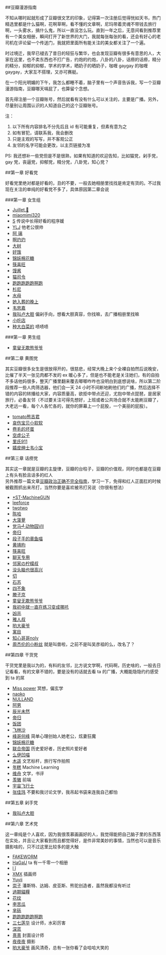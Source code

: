 ##豆瓣漫游指南

不知从哪时起就形成了豆瓣很文艺的印象，记得第一次注册后觉得恍如天书，热门精选里都是什么猫啊，花啊草啊，看不懂的文章啊，尼玛带着灵魂不带钱去旅行啊，一头雾水，搞什么鬼，所以一直没怎么玩。直到一年之后，无意间看到推荐里有一个美女相册，瞬间打开了新世界的大门，我就每张每张的看，还会有好心的老司机在评论留一个传送门，我就把里面所有能关注的美女都关注了一个遍。

时过境迁，我早已褪去了昔日的轻狂与繁华，也会发现豆瓣有很多有意思的人，大家在这里，也不卖东西也不打广告，约炮的约炮，八卦的八卦，话痨的话痨，精分的精分，抑郁的抑郁，学术的学术，晒奶子的晒奶子，咖喱 gaygay 的咖喱 gaygay，大家互不搭理，又亦可赛艇。

在一个阳光明媚的下午，我怎么都睡不着，脑子里有一个声音告诉我，写一个豆瓣漫游指南，豆瓣哪天嗝屁了，也算留个念想。

首先得注册一个豆瓣账号，然后就看有没有什么可以关注的，主要是广播。另外，尽量别让周围认识的人知道自己的这个豆瓣账号。

注：

1. 以下所有内容排名不分先后且 id 有可能重复，但素有意为之
2. 如有冒犯，请联系我，我会删改
3. 只是主观的写写，并不客观公正
4. 友邻的名字可能会更改，以主页链接为准

PS: 我还想补一些党但是不是很熟，如果有知道的欢迎告知，比如猫党，剁手党，gay 党，丧逼党，抑郁党，精分党，八卦党，知心党？

##第一章 好看党

好看党里绝对都是好看的，丑的不要，一般去她相册里找找是肯定有货的。不过我现在关注的单纯的好看党不多了，具体原因第二章会说

###第一章 女生组

- [Juillet.🌳](https://www.douban.com/people/vip_fiona/)
- [miaomimi320](https://www.douban.com/people/iloverock/)
- [S](https://www.douban.com/people/150918974/) 传说中长得好看的程序媛
- [YLJ](https://www.douban.com/people/irene_jun/) 他老公很帅
- [阿 璃](https://www.douban.com/people/Swindler/)
- [啊灼灼](https://www.douban.com/people/62054075/)
- [大树](https://www.douban.com/people/fandashu/)
- [好饿](https://www.douban.com/people/catherinehman/)
- [锦妖棉花糖](https://www.douban.com/people/vanessa07/)
- [筷喜旺](https://www.douban.com/people/amoyi04/)
- [馒酱](https://www.douban.com/people/wenlizhou/)
- [猫司令](https://www.douban.com/people/Queenie.Emika/)
- [跑跑跑跑跑啊跑](https://www.douban.com/people/Raininginging/)
- [杉尼](https://www.douban.com/people/shine_karrey/)
- [水母](https://www.douban.com/people/sukiss/)
- [她入葬的晚上](https://www.douban.com/people/tiffanyscode/)
- [韦思嘉](https://www.douban.com/people/scarlettwei/)
- [我叫卢大胆](https://www.douban.com/people/wanmer/) 偏剁手向，想看大胆真容，你找嘛，去广播相册里找嘛
- [小吃店](https://www.douban.com/people/ruye01/)
- [种大白菜的](https://www.douban.com/people/tsaochen/) 啧啧啧

###第一章 男生组

- [童叟无欺熊爷爷](https://www.douban.com/people/pandacry/)

##第二章 黄图党

其实豆瓣很多女生是很放得开的，很慈悲，经常大晚上来个全裸自拍然后说晚安，比催了半天一张见肉都不发的 ex 暖心多了，但是也不能老是关注她们，有的自拍不多话他妈很多，整天广播里翻来覆去唧唧咋咋也没明白到底想说啥，所以第二阶段推荐一些人肉筛选器，他们会一天 24 小时不间断地刷他们的广播，然后选择不错的内容的转播给大家，内容质量高，欲拒中带点还迎，尤抱中带点琵琶，是居家旅行，必备友邻（不过要关注可得先想好，上班或者公共场合就不太能刷豆瓣了，大老远一看，每个人各忙各的，就你的屏幕上一个屁股，一个美丽的屁股）。

- [tomato熊吉君](https://www.douban.com/people/75704335/)
- [哀伤宝贝小软软](https://www.douban.com/people/bbmash/)
- [卷毛的坏蛋](https://www.douban.com/people/xiaxiaodai/)
- [空虚公子](https://www.douban.com/people/70027321/)
- [里氏911](https://www.douban.com/people/68449721/)
- [嬉皮绅士韦小宝](https://www.douban.com/people/91886435/)

##第三章 话痨党

其实这一章就是豆瓣的主旋律，豆瓣的台柱子，豆瓣的价值观，同时也都是在豆瓣上有头有脸且话多的红人</br>
另外推荐一篇文章[豆瓣政治正确不完全指南](https://www.douban.com/note/246007121/)，学习一下，免得和红人正面肛的时候被截图抓出来吊打，当然你要是喜欢被吊打另说（你很有想法）

- [*ST-MachineGUN](https://www.douban.com/people/MachineGun/)
- [leeforce](https://www.douban.com/people/leeforce/)
- [twotwo](https://www.douban.com/people/GuanRenWoYao/)
- [陈哈](https://www.douban.com/people/weiwu/)
- [大菠萝](https://www.douban.com/people/bai_amour/)
- [党马╃动物园Ⅶ](https://www.douban.com/people/ChinaHot/)
- [帝归](https://www.douban.com/people/unionz/)
- [段子手的章鱼喵](https://www.douban.com/people/emptymalei/)
- [黄靖昀](https://www.douban.com/people/huangjingyun/)
- [筷喜旺](https://www.douban.com/people/amoyi04/)
- [聊天专用](https://www.douban.com/people/NuclearEngineer/) 
- [邻家の柠檬叔](https://www.douban.com/people/lemonhall2016/)
- [没头脑也很高兴](https://www.douban.com/people/aiwupian/)
- [切](https://www.douban.com/people/71017473/)
- [石苏](https://www.douban.com/people/79049984/)
- [四不象](https://www.douban.com/people/tabris17/)
- [滕子京](https://www.douban.com/people/fengs/)
- [童叟无欺熊爷爷](https://www.douban.com/people/pandacry/)
- [我初中就一直在练习变成哪吒](https://www.douban.com/people/TVB/)
- [凶兆](https://www.douban.com/people/28336099/)
- [雅人叔](https://www.douban.com/people/69521462/)
- [哟大豪爷](https://www.douban.com/people/51665133/)
- [寓目](https://www.douban.com/people/46037668/)
- [知心哥哥noly](https://www.douban.com/people/sicker/)
- [周杰伦的小粉丝](https://www.douban.com/people/54883420/) 就是叫兽啦，之前不是叫吴彦祖的么，改名了？

##第四章 干货党

干货党里是我以为的，有料的友邻，比方说文学啊，代码啊，历史啥的，一般去日记看看，有的文章不错的，要是没有的话就去看 ta 的广播，大概能隐隐约约感受到 ta 的屌

- [Miss power](https://www.douban.com/people/4553925/) 冥想，偏玄学
- [naoko](https://www.douban.com/people/naokouc/)
- [NULLAND](https://www.douban.com/people/nulland/)
- [阿男](https://www.douban.com/people/weinanli/) 
- [辰光未然](https://www.douban.com/people/monday/)
- [帝归](https://www.douban.com/people/unionz/)
- [饭团](https://www.douban.com/people/fanzeyi/)
- [飞林沙](https://www.douban.com/people/lovekym/) 
- [峰哥何峰](https://www.douban.com/people/dianmingshijian/) 简单心理创始人她老公，炫妻狂魔
- [锦妖棉花糖](https://www.douban.com/people/vanessa07/)
- [联合帝国](https://www.douban.com/people/claymoreteresa/) 历史爱好者，历史照片爱好者
- [么伊凹喵](https://www.douban.com/people/viking_mew_two/) 
- [木遥](https://www.douban.com/people/farmostwood/) 文艺标杆，旅行写作拍照
- [年糕](https://www.douban.com/people/heatherheather/) Machine Learning
- [维舟](https://www.douban.com/people/weizhoushiwang/) 文学，书评
- [羡辙](https://www.douban.com/people/ovilia1024/) 前端
- [宇宙飞行士](https://www.douban.com/people/freecat1992/)
- [张佳玮](https://www.douban.com/people/zhangjiawei/) 不要和我讨论文学，我吊起书袋来连我自己都怕

##第五章 剁手党

- [我叫卢大胆](https://www.douban.com/people/wanmer/)

##第六章 艺术党

这一章纯是个人喜欢，因为我很羡慕画画好的人，我觉得能把自己脑子里的东西落在实处，并且让大家看到而且都觉得好，是件非常美妙的事情，当然也可以是音乐摄影啥的，只不过这里比较多的是大触

- [FAKEWORM](https://www.douban.com/people/weakform/)
- [HaGaU](https://www.douban.com/people/HaGaU/) ta 有一千零一个相册
- [l ǐ](https://www.douban.com/people/lff121/)
- [XMX](https://www.douban.com/people/mushoom-god/) 插画师
- [Yuyii](https://www.douban.com/people/YUYII/)
- [崇子](https://www.douban.com/people/heiheirage/) 潘斯特、达姆、皮亚斯、熊驼创造者，虽然我都没有听过
- [過期貓糧](https://www.douban.com/people/catfoodcan/)
- [花纹](https://www.douban.com/people/alien_/)
- [李苦瓜](https://www.douban.com/people/44179125/)
- [芈砾](https://www.douban.com/people/43619507/)
- [跑跑跑跑跑啊跑](https://www.douban.com/people/Raininginging/)
- [三七莲华](https://www.douban.com/people/lotusfire666/) 设计师，水彩厉害
- [深蓝](https://www.douban.com/people/bluezjj/)
- [熹熹](https://www.douban.com/people/48645578/) 封面设计师
- [夜夜夜](https://www.douban.com/people/yeyeyeyyy/) 摄影
- [哟大豪爷](https://www.douban.com/people/51665133/) 画风清奇，总有一张你看了会哈哈大笑的

